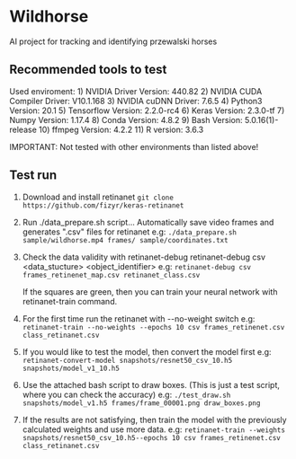 # Wildhorse
AI project for tracking and identifying przewalski horses

## Recommended tools to test
Used enviroment:
    1) NVIDIA Driver Version:              440.82
    2) NVIDIA CUDA Compiler Driver:        V10.1.168
    3) NVIDIA cuDNN Driver:                7.6.5
    4) Python3 Version:                    20.1
    5) Tensorflow Version:                 2.2.0-rc4
    6) Keras Version:                      2.3.0-tf
    7) Numpy Version:                      1.17.4
    8) Conda Version:                      4.8.2
    9) Bash Version:                       5.0.16(1)-release
    10) ffmpeg Version:                     4.2.2
    11) R version:                          3.6.3

IMPORTANT: Not tested with other environments than listed above!

## Test run
1) Download and install retinanet
    `git clone https://github.com/fizyr/keras-retinanet`
2) Run ./data_prepare.sh script...
    Automatically save video frames and generates ".csv" files for retinanet
    e.g: `./data_prepare.sh sample/wildhorse.mp4 frames/ sample/coordinates.txt`
3) Check the data validity with retinanet-debug
    retinanet-debug csv <data_stucture> <object_identifier>
    e.g: `retinanet-debug csv frames_retinenet_map.csv retinanet_class.csv`

    If the squares are green, then you can train your neural network with retinanet-train command.
4) For the first time run the retinanet with --no-weight switch
    e.g: `retinanet-train --no-weights --epochs 10 csv frames_retinenet.csv class_retinanet.csv`
5) If you would like to test the model, then convert the model first
    e.g: `retinanet-convert-model snapshots/resnet50_csv_10.h5 snapshots/model_v1_10.h5`
6) Use the attached bash script to draw boxes. (This is just a test script, where you can check the accuracy)
    e.g: `./test_draw.sh snapshots/model_v1.h5 frames/frame_00001.png draw_boxes.png`
7) If the results are not satisfying, then train the model with the previously calculated weights and use more data.
    e.g: `retinanet-train --weights snapshots/resnet50_csv_10.h5--epochs 10 csv frames_retinenet.csv class_retinanet.csv`
